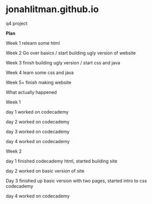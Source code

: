 # jonahlitman.github.io
q4 project

__Plan__

Week 1
  relearn some html

Week 2
  Go over basics / start building ugly version of website

Week 3
  finish building ugly version / start css and java

Week 4
  learn some css and java

Week 5+
  finish making website

What actually happened

Week 1

day 1 worked on codecademy

day 2 worked on codecademy

day 3 worked on codecademy

day 4 worked on codecademy

Week 2

day 1 finished codecademy html, started building site

day 2 worked on basic version of site

Day 3 finished up basic version with two pages, started intro to css codecademy

day 4 worked on codecademy





